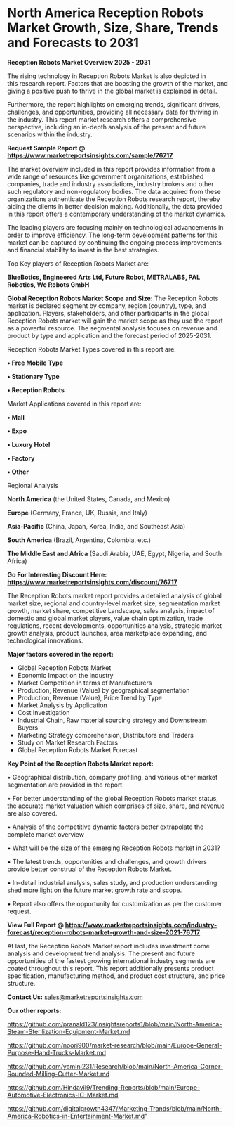 # North America Reception Robots Market Growth, Size, Share, Trends and Forecasts to 2031

<Strong> Reception Robots Market Overview 2025 - 2031</strong>

The rising technology in Reception Robots Market is also depicted in this research report. Factors that are boosting the growth of the market, and giving a positive push to thrive in the global market is explained in detail.

Furthermore, the report highlights on emerging trends, significant drivers, challenges, and opportunities, providing all necessary data for thriving in the industry. This report market research offers a comprehensive perspective, including an in-depth analysis of the present and future scenarios within the industry.

<strong>Request Sample Report @ <a href=https://www.marketreportsinsights.com/sample/76717>https://www.marketreportsinsights.com/sample/76717</a></strong>

The market overview included in this report provides information from a wide range of resources like government organizations, established companies, trade and industry associations, industry brokers and other such regulatory and non-regulatory bodies. The data acquired from these organizations authenticate the Reception Robots research report, thereby aiding the clients in better decision making. Additionally, the data provided in this report offers a contemporary understanding of the market dynamics.

The leading players are focusing mainly on technological advancements in order to improve efficiency. The long-term development patterns for this market can be captured by continuing the ongoing process improvements and financial stability to invest in the best strategies.

Top Key players of Reception Robots Market are:

<strong>BlueBotics, Engineered Arts Ltd, Future Robot, METRALABS, PAL Robotics, We Robots GmbH</strong>

<strong><b>Global Reception Robots Market Scope and Size:</b></strong>
The Reception Robots market is declared segment by company, region (country), type, and application. Players, stakeholders, and other participants in the global Reception Robots market will gain the market scope as they use the report as a powerful resource. The segmental analysis focuses on revenue and product by type and application and the forecast period of 2025-2031.

Reception Robots Market Types covered in this report are:

<strong>• Free Mobile Type

• Stationary Type

• Reception Robots</strong>

Market Applications covered in this report are:

<strong>• Mall

• Expo

• Luxury Hotel

• Factory

• Other</strong> 

Regional Analysis

<strong>North America</strong> (the United States, Canada, and Mexico)

<strong>Europe</strong> (Germany, France, UK, Russia, and Italy)

<strong>Asia-Pacific</strong> (China, Japan, Korea, India, and Southeast Asia)

<strong>South America</strong> (Brazil, Argentina, Colombia, etc.)

<strong>The Middle East and Africa</strong> (Saudi Arabia, UAE, Egypt, Nigeria, and South Africa)

<strong>Go For Interesting Discount Here: <a href=https://www.marketreportsinsights.com/discount/76717>https://www.marketreportsinsights.com/discount/76717</a></strong>

The Reception Robots market report provides a detailed analysis of global market size, regional and country-level market size, segmentation market growth, market share, competitive Landscape, sales analysis, impact of domestic and global market players, value chain optimization, trade regulations, recent developments, opportunities analysis, strategic market growth analysis, product launches, area marketplace expanding, and technological innovations.

<strong><b>Major factors covered in the report:</b></strong>
<ul>
  <li>Global Reception Robots Market </li>
  <li>Economic Impact on the Industry</li>
  <li>Market Competition in terms of Manufacturers</li>
  <li>Production, Revenue (Value) by geographical segmentation</li>
  <li>Production, Revenue (Value), Price Trend by Type</li>
  <li>Market Analysis by Application</li>
  <li>Cost Investigation</li>
  <li>Industrial Chain, Raw material sourcing strategy and Downstream Buyers</li>
  <li>Marketing Strategy comprehension, Distributors and Traders</li>
  <li>Study on Market Research Factors</li>
  <li>Global Reception Robots Market Forecast</li>
</ul>

<strong><b>Key Point of the Reception Robots Market report:</b></strong>

• Geographical distribution, company profiling, and various other market segmentation are provided in the report.

• For better understanding of the global Reception Robots market status, the accurate market valuation which comprises of size, share, and revenue are also covered.

• Analysis of the competitive dynamic factors better extrapolate the complete market overview

• What will be the size of the emerging Reception Robots market in 2031?

• The latest trends, opportunities and challenges, and growth drivers provide better construal of the Reception Robots Market.

• In-detail industrial analysis, sales study, and production understanding shed more light on the future market growth rate and scope.

• Report also offers the opportunity for customization as per the customer request.

<strong><b>View Full Report @ <a href=https://www.marketreportsinsights.com/industry-forecast/reception-robots-market-growth-and-size-2021-76717>https://www.marketreportsinsights.com/industry-forecast/reception-robots-market-growth-and-size-2021-76717</a></b></strong>


At last, the Reception Robots Market report includes investment come analysis and development trend analysis. The present and future opportunities of the fastest growing international industry segments are coated throughout this report. This report additionally presents product specification, manufacturing method, and product cost structure, and price structure.

<strong>Contact Us:</strong>
sales@marketreportsinsights.com

<strong>Our other reports:</strong>

<a href=https://github.com/pranald123/insightsreports1/blob/main/North-America-Steam-Sterilization-Equipment-Market.md>https://github.com/pranald123/insightsreports1/blob/main/North-America-Steam-Sterilization-Equipment-Market.md</a>

<a href=https://github.com/noori900/market-research/blob/main/Europe-General-Purpose-Hand-Trucks-Market.md>https://github.com/noori900/market-research/blob/main/Europe-General-Purpose-Hand-Trucks-Market.md</a>

<a href=https://github.com/yamini231/Research/blob/main/North-America-Corner-Rounded-Milling-Cutter-Market.md>https://github.com/yamini231/Research/blob/main/North-America-Corner-Rounded-Milling-Cutter-Market.md</a>

<a href=https://github.com/Hindavii9/Trending-Reports/blob/main/Europe-Automotive-Electronics-IC-Market.md>https://github.com/Hindavii9/Trending-Reports/blob/main/Europe-Automotive-Electronics-IC-Market.md</a>

<a href=https://github.com/digitalgrowth4347/Marketing-Trands/blob/main/North-America-Robotics-in-Entertainment-Market.md>https://github.com/digitalgrowth4347/Marketing-Trands/blob/main/North-America-Robotics-in-Entertainment-Market.md</a>"

